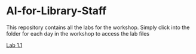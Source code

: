 # AI-for-Library-Staff

This repository contains all the labs for the workshop. Simply click into the folder for each day in the workshop to access the lab files


[Lab 1.1](/Lab%201.1%20-%20Introduction%20to%20GAI%20Models.html/)
